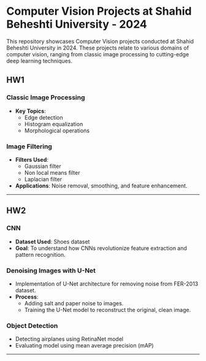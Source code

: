 # Computer Vision Projects at Shahid Beheshti University - 2024

This repository showcases Computer Vision projects conducted at Shahid Beheshti University in 2024. These projects relate to various domains of computer vision, ranging from classic image processing to cutting-edge deep learning techniques.



## HW1

### **Classic Image Processing**
   - **Key Topics**: 
     - Edge detection 
     - Histogram equalization
     - Morphological operations
   

### **Image Filtering**
   - **Filters Used**:
     - Gaussian filter
     - Non local means filter
     - Laplacian filter
   - **Applications**: Noise removal, smoothing, and feature enhancement.
  
  ---
## HW2

### **CNN**
   - **Dataset Used**: Shoes dataset
   - **Goal**: To understand how CNNs revolutionize feature extraction and pattern recognition.


### **Denoising Images with U-Net**
   - Implementation of U-Net architecture for removing noise from FER-2013 dataset.
   - **Process**:
     - Adding salt and paper noise to images.
     - Training the U-Net model to reconstruct the original, clean image.


### **Object Detection**
   - Detecting airplanes using RetinaNet model
   - Evaluating model using mean average precision (mAP)
     
  
  ---

